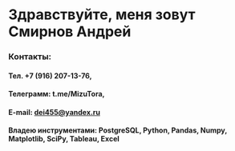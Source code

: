 # Здравствуйте, меня зовут Смирнов Андрей


### Контакты:
#### Тел. +7 (916) 207-13-76,
#### Телеграмм: t.me/MizuTora, 
#### E-mail: dei455@yandex.ru

#### Владею инструментами: PostgreSQL, Python, Pandas, Numpy, Matplotlib, SciPy, Tableau, Excel
